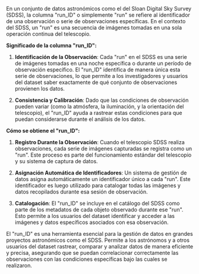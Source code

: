 En un conjunto de datos astronómicos como el del Sloan Digital Sky Survey (SDSS), la columna "run_ID" o simplemente "run" se refiere al identificador de una observación o serie de observaciones específicas. En el contexto del SDSS, un "run" es una secuencia de imágenes tomadas en una sola operación continua del telescopio.

**Significado de la columna "run_ID":**

1. **Identificación de la Observación**: Cada "run" en el SDSS es una serie de imágenes tomadas en una noche específica o durante un período de observación específico. El "run_ID" identifica de manera única esta serie de observaciones, lo que permite a los investigadores y usuarios del dataset saber exactamente de qué conjunto de observaciones provienen los datos.

2. **Consistencia y Calibración**: Dado que las condiciones de observación pueden variar (como la atmósfera, la iluminación, y la orientación del telescopio), el "run_ID" ayuda a rastrear estas condiciones para que puedan considerarse durante el análisis de los datos.

**Cómo se obtiene el "run_ID":**

1. **Registro Durante la Observación**: Cuando el telescopio SDSS realiza observaciones, cada serie de imágenes capturadas se registra como un "run". Este proceso es parte del funcionamiento estándar del telescopio y su sistema de captura de datos.

2. **Asignación Automática de Identificadores**: Un sistema de gestión de datos asigna automáticamente un identificador único a cada "run". Este identificador es luego utilizado para catalogar todas las imágenes y datos recopilados durante esa sesión de observación.

3. **Catalogación**: El "run_ID" se incluye en el catálogo del SDSS como parte de los metadatos de cada objeto observado durante ese "run". Esto permite a los usuarios del dataset identificar y acceder a las imágenes y datos específicos asociados con esa observación.

El "run_ID" es una herramienta esencial para la gestión de datos en grandes proyectos astronómicos como el SDSS. Permite a los astrónomos y a otros usuarios del dataset rastrear, comparar y analizar datos de manera eficiente y precisa, asegurando que se puedan correlacionar correctamente las observaciones con las condiciones específicas bajo las cuales se realizaron.